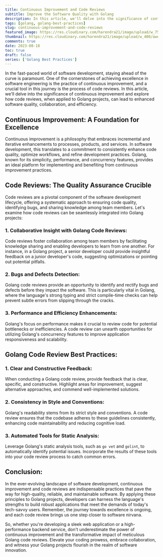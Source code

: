```yaml
---
title: Continuous Improvement and Code Reviews
subtitle: Improve the Software Quality with Golang
description: In this article, we'll delve into the significance of continuous improvement and explore how code reviews, when applied to Golang projects, can lead to enhanced software quality, collaboration, and efficiency.
tags: [golang, golang-best-practices]
slug: continuous-improvement-and-code-reviews
featured_image: https://res.cloudinary.com/harendra21/image/upload/w_750/awesome-blog/awesome-golang/Golang_Best_Practices_Code_Review_enxy4n.png
thumbnail: https://res.cloudinary.com/harendra21/image/upload/w_400/awesome-blog/awesome-golang/Golang_Best_Practices_Code_Review_enxy4n.png
comments: true
date: 2023-08-18
toc: true
draft: false
series: ['Golang Best Practices']
---
```


In the fast-paced world of software development, staying ahead of the curve is paramount. One of the cornerstones of achieving excellence in software engineering is the practice of continuous improvement, and a crucial tool in this journey is the process of code reviews. In this article, we'll delve into the significance of continuous improvement and explore how code reviews, when applied to Golang projects, can lead to enhanced software quality, collaboration, and efficiency.

## Continuous Improvement: A Foundation for Excellence

Continuous improvement is a philosophy that embraces incremental and iterative enhancements to processes, products, and services. In software development, this translates to a commitment to consistently enhance code quality, optimize workflows, and refine development practices. Golang, known for its simplicity, performance, and concurrency features, provides an ideal platform for implementing and benefiting from continuous improvement practices.

## Code Reviews: The Quality Assurance Crucible

Code reviews are a pivotal component of the software development lifecycle, offering a systematic approach to ensuring code quality, identifying bugs, and sharing knowledge among team members. Let's examine how code reviews can be seamlessly integrated into Golang projects:

### 1. Collaborative Insight with Golang Code Reviews:
   Code reviews foster collaboration among team members by facilitating knowledge sharing and enabling developers to learn from one another. For instance, in a Golang project, a senior developer could provide insightful feedback on a junior developer's code, suggesting optimizations or pointing out potential pitfalls.

### 2. Bugs and Defects Detection:
   Golang code reviews provide an opportunity to identify and rectify bugs and defects before they impact the software. This is particularly vital in Golang, where the language's strong typing and strict compile-time checks can help prevent subtle errors from slipping through the cracks.

### 3. Performance and Efficiency Enhancements:
   Golang's focus on performance makes it crucial to review code for potential bottlenecks or inefficiencies. A code review can unearth opportunities for utilizing Golang's concurrency features to improve application responsiveness and scalability.

## Golang Code Review Best Practices:

### 1. Clear and Constructive Feedback:
   When conducting a Golang code review, provide feedback that is clear, specific, and constructive. Highlight areas for improvement, suggest alternative approaches, and commend well-implemented solutions.

### 2. Consistency in Style and Conventions:
   Golang's readability stems from its strict style and conventions. A code review ensures that the codebase adheres to these guidelines consistently, enhancing code maintainability and reducing cognitive load.

### 3. Automated Tools for Static Analysis:
   Leverage Golang's static analysis tools, such as `go vet` and `golint`, to automatically identify potential issues. Incorporate the results of these tools into your code review process to catch common errors.

## Conclusion:

In the ever-evolving landscape of software development, continuous improvement and code reviews are indispensable practices that pave the way for high-quality, reliable, and maintainable software. By applying these principles to Golang projects, developers can harness the language's strengths to build robust applications that meet the demands of today's tech-savvy users. Remember, the journey towards excellence is ongoing, and each code review brings us one step closer to software nirvana.

So, whether you're developing a sleek web application or a high-performance backend service, don't underestimate the power of continuous improvement and the transformative impact of meticulous Golang code reviews. Elevate your coding prowess, embrace collaboration, and witness your Golang projects flourish in the realm of software innovation.